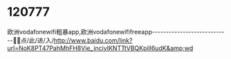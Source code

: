 # 120777
欧洲vodafonewifi粗暴app,欧洲vodafonewififreeapp----------------------------🐉🐉点/此/进/入/http://www.baidu.com/link?url=NoK8PT47PahMhFH8Vie_jnciyIKNTTtVBQKpill6udK&amp;wd
